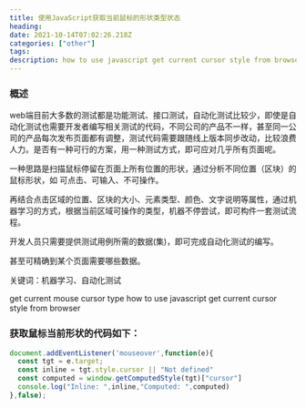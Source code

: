 ```yaml
---
title: 使用JavaScript获取当前鼠标的形状类型状态
heading: 
date: 2021-10-14T07:02:26.218Z
categories: ["other"]
tags: 
description: how to use javascript get current cursor style from browser
---
```


### 概述

web端目前大多数的测试都是功能测试、接口测试，自动化测试比较少，即使是自动化测试也需要开发者编写相关测试的代码，不同公司的产品不一样，甚至同一公司的产品每次发布页面都有调整，测试代码需要跟随线上版本同步改动，比较浪费人力。是否有一种可行的方案，用一种测试方式，即可应对几乎所有页面呢。


一种思路是扫描鼠标停留在页面上所有位置的形状，通过分析不同位置（区块）的鼠标形状，如 可点击、可输入、不可操作。

再结合点击区域的位置、区块的大小、元素类型、颜色、文字说明等属性，通过机器学习的方式，根据当前区域可操作的类型，机器不停尝试，即可构件一套测试流程。

开发人员只需要提供测试用例所需的数据(集)，即可完成自动化测试的编写。

甚至可精确到某个页面需要哪些数据。



关键词：机器学习、自动化测试

get current mouse cursor type
how to use javascript get current cursor style from browser


### 获取鼠标当前形状的代码如下：

```javascript
document.addEventListener('mouseover',function(e){
  const tgt = e.target;
  const inline = tgt.style.cursor || "Not defined"
  const computed = window.getComputedStyle(tgt)["cursor"]
  console.log("Inline: ",inline,"Computed: ",computed)
},false);

```